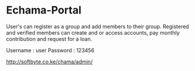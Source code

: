 # Echama-Portal
User's can register as a group and add members to their group. Registered and verified members can create and or access accounts, pay monthly contribution and request for a loan.

Username : user
Password : 123456

http://softbyte.co.ke/chama/admin/
